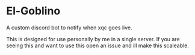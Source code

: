# El-Goblino
A custom discord bot to notify when xqc goes live.

This is designed for use personally by me in a single server. If you are seeing this and want to use this open an issue and ill make this scaleable.
